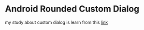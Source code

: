 # Android Rounded Custom Dialog
my study about custom dialog
is learn from this [link](http://stackoverflow.com/questions/13341560/how-to-create-a-custom-dialog-box-in-android)
